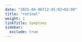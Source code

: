 ```yaml
---
date: "2025-04-06T12:45:02+02:00"
title: "retinal"
weight: 1
linkTitle: Symptoms
sidebar:
  exclude: true
---
```

